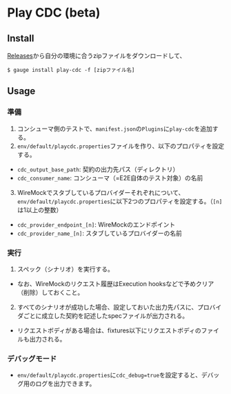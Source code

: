 # Play CDC (beta)

## Install

[Releases](https://github.com/uzabase/play-cdc/releases)から自分の環境に合うzipファイルをダウンロードして、
```
$ gauge install play-cdc -f [zipファイル名]
```

## Usage

### 準備

1. コンシューマ側のテストで、`manifest.json`の`Plugins`に`play-cdc`を追加する。
2. `env/default/playcdc.properties`ファイルを作り、以下のプロパティを設定する。
  - `cdc_output_base_path`: 契約の出力先パス（ディレクトリ）
  - `cdc_consumer_name`: コンシューマ（=E2E自体のテスト対象）の名前
3. WireMockでスタブしているプロバイダーそれぞれについて、`env/default/playcdc.properties`に以下2つのプロパティを設定する。（`[n]`は1以上の整数）
  - `cdc_provider_endpoint_[n]`: WireMockのエンドポイント
  - `cdc_provider_name_[n]`: スタブしているプロバイダーの名前

### 実行

1. スペック（シナリオ）を実行する。
  - なお、WireMockのリクエスト履歴はExecution hooksなどで予めクリア（削除）しておくこと。
2. すべてのシナリオが成功した場合、設定しておいた出力先パスに、プロバイダごとに成立した契約を記述したspecファイルが出力される。
  - リクエストボディがある場合は、fixtures以下にリクエストボディのファイルも出力される。

### デバッグモード

- `env/default/playcdc.properties`に`cdc_debug=true`を設定すると、デバッグ用のログを出力できます。
